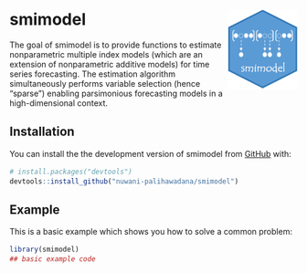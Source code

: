 
<!-- README.md is generated from README.Rmd. Please edit that file -->

# smimodel <img src='man/figures/hex.png' align="right" height="138.5" /></a>

<!-- badges: start -->
<!-- badges: end -->

The goal of smimodel is to provide functions to estimate nonparametric
multiple index models (which are an extension of nonparametric additive
models) for time series forecasting. The estimation algorithm
simultaneously performs variable selection (hence “sparse”) enabling
parsimonious forecasting models in a high-dimensional context.

## Installation

You can install the the development version of smimodel from
[GitHub](https://github.com/) with:

``` r
# install.packages("devtools")
devtools::install_github("nuwani-palihawadana/smimodel")
```

## Example

This is a basic example which shows you how to solve a common problem:

``` r
library(smimodel)
## basic example code
```
